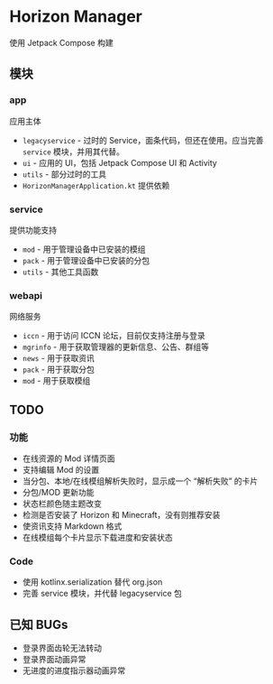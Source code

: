 # Horizon Manager

使用 Jetpack Compose 构建

## 模块

### app

应用主体

- `legacyservice` - 过时的 Service，面条代码，但还在使用。应当完善 `service` 模块，并用其代替。
- `ui` - 应用的 UI，包括 Jetpack Compose UI 和 Activity
- `utils` - 部分过时的工具
- `HorizonManagerApplication.kt` 提供依赖

### service

提供功能支持

- `mod` - 用于管理设备中已安装的模组
- `pack` - 用于管理设备中已安装的分包
- `utils` - 其他工具函数

### webapi

网络服务

- `iccn` - 用于访问 ICCN 论坛，目前仅支持注册与登录
- `mgrinfo` - 用于获取管理器的更新信息、公告、群组等
- `news` - 用于获取资讯
- `pack` - 用于获取分包
- `mod` - 用于获取模组

## TODO

### 功能

- 在线资源的 Mod 详情页面
- 支持编辑 Mod 的设置
- 当分包、本地/在线模组解析失败时，显示成一个 “解析失败” 的卡片
- 分包/MOD 更新功能
- 状态栏颜色随主题改变
- 检测是否安装了 Horizon 和 Minecraft，没有则推荐安装
- 使资讯支持 Markdown 格式
- 在线模组每个卡片显示下载进度和安装状态

### Code

- 使用 kotlinx.serialization 替代 org.json
- 完善 service 模块，并代替 legacyservice 包

## 已知 BUGs

- 登录界面齿轮无法转动
- 登录界面动画异常
- 无进度的进度指示器动画异常